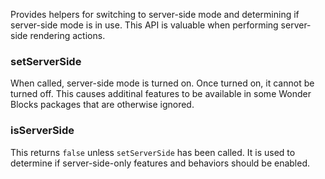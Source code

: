 Provides helpers for switching to server-side mode and determining if server-side mode is in use.
This API is valuable when performing server-side rendering actions.

### setServerSide

When called, server-side mode is turned on. Once turned on, it cannot be turned off.
This causes additinal features to be available in some Wonder Blocks packages that are otherwise ignored.

### isServerSide
This returns `false` unless `setServerSide` has been called. It is used to determine
if server-side-only features and behaviors should be enabled.
